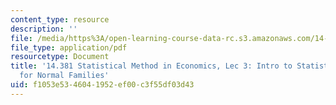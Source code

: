 ```yaml
---
content_type: resource
description: ''
file: /media/https%3A/open-learning-course-data-rc.s3.amazonaws.com/14-381-statistical-method-in-economics-fall-2018/f1053e5346041952ef00c3f55df03d43_MIT14_381F18_lec3.pdf
file_type: application/pdf
resourcetype: Document
title: '14.381 Statistical Method in Economics, Lec 3: Intro to Statistics, Inferences
  for Normal Families'
uid: f1053e53-4604-1952-ef00-c3f55df03d43
---
```

